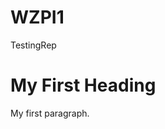 # WZPI1
TestingRep
<!DOCTYPE html>
<html>
<body>

<h1>My First Heading</h1>

<p>My first paragraph.</p>

</body>
</html>
